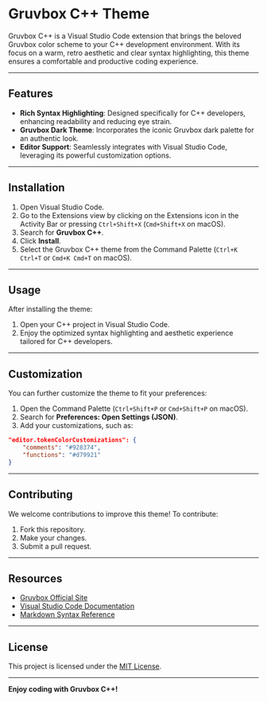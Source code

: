 # Gruvbox C++ Theme

Gruvbox C++ is a Visual Studio Code extension that brings the beloved Gruvbox color scheme to your C++ development environment. With its focus on a warm, retro aesthetic and clear syntax highlighting, this theme ensures a comfortable and productive coding experience.

---

## Features

- **Rich Syntax Highlighting**: Designed specifically for C++ developers, enhancing readability and reducing eye strain.
- **Gruvbox Dark Theme**: Incorporates the iconic Gruvbox dark palette for an authentic look.
- **Editor Support**: Seamlessly integrates with Visual Studio Code, leveraging its powerful customization options.

---

## Installation

1. Open Visual Studio Code.
2. Go to the Extensions view by clicking on the Extensions icon in the Activity Bar or pressing `Ctrl+Shift+X` (`Cmd+Shift+X` on macOS).
3. Search for **Gruvbox C++**.
4. Click **Install**.
5. Select the Gruvbox C++ theme from the Command Palette (`Ctrl+K Ctrl+T` or `Cmd+K Cmd+T` on macOS).

---

## Usage

After installing the theme:

1. Open your C++ project in Visual Studio Code.
2. Enjoy the optimized syntax highlighting and aesthetic experience tailored for C++ developers.

---

## Customization

You can further customize the theme to fit your preferences:

1. Open the Command Palette (`Ctrl+Shift+P` or `Cmd+Shift+P` on macOS).
2. Search for **Preferences: Open Settings (JSON)**.
3. Add your customizations, such as:

```json
"editor.tokenColorCustomizations": {
    "comments": "#928374",
    "functions": "#d79921"
}
```

---

## Contributing

We welcome contributions to improve this theme! To contribute:

1. Fork this repository.
2. Make your changes.
3. Submit a pull request.

---

## Resources

- [Gruvbox Official Site](https://github.com/morhetz/gruvbox)
- [Visual Studio Code Documentation](https://code.visualstudio.com/docs)
- [Markdown Syntax Reference](https://www.markdownguide.org/)

---

## License

This project is licensed under the [MIT License](LICENSE).

---

**Enjoy coding with Gruvbox C++!**

